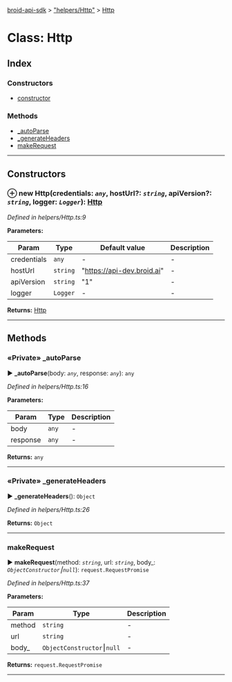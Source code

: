 [broid-api-sdk](../README.md) > ["helpers/Http"](../modules/_helpers_http_.md) > [Http](../classes/_helpers_http_.http.md)



# Class: Http

## Index

### Constructors

* [constructor](_helpers_http_.http.md#constructor)


### Methods

* [_autoParse](_helpers_http_.http.md#_autoparse)
* [_generateHeaders](_helpers_http_.http.md#_generateheaders)
* [makeRequest](_helpers_http_.http.md#makerequest)



---
## Constructors
<a id="constructor"></a>


### ⊕ **new Http**(credentials: *`any`*, hostUrl?: *`string`*, apiVersion?: *`string`*, logger: *`Logger`*): [Http](_helpers_http_.http.md)



*Defined in helpers/Http.ts:9*



**Parameters:**

| Param | Type | Default value | Description |
| ------ | ------ | ------ | ------ |
| credentials | `any`  | - |   - |
| hostUrl | `string`  | &quot;https://api-dev.broid.ai&quot; |   - |
| apiVersion | `string`  | &quot;1&quot; |   - |
| logger | `Logger`  | - |   - |





**Returns:** [Http](_helpers_http_.http.md)

---



## Methods
<a id="_autoparse"></a>

### «Private» _autoParse

► **_autoParse**(body: *`any`*, response: *`any`*): `any`




*Defined in helpers/Http.ts:16*



**Parameters:**

| Param | Type | Description |
| ------ | ------ | ------ |
| body | `any`   |  - |
| response | `any`   |  - |





**Returns:** `any`





___

<a id="_generateheaders"></a>

### «Private» _generateHeaders

► **_generateHeaders**(): `Object`




*Defined in helpers/Http.ts:26*





**Returns:** `Object`





___

<a id="makerequest"></a>

###  makeRequest

► **makeRequest**(method: *`string`*, url: *`string`*, body_: *`ObjectConstructor`⎮`null`*): `request.RequestPromise`




*Defined in helpers/Http.ts:37*



**Parameters:**

| Param | Type | Description |
| ------ | ------ | ------ |
| method | `string`   |  - |
| url | `string`   |  - |
| body_ | `ObjectConstructor`⎮`null`   |  - |





**Returns:** `request.RequestPromise`





___


